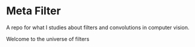 # Meta Filter

A repo for what I studies about filters and convolutions in computer vision.

Welcome to the universe of filters